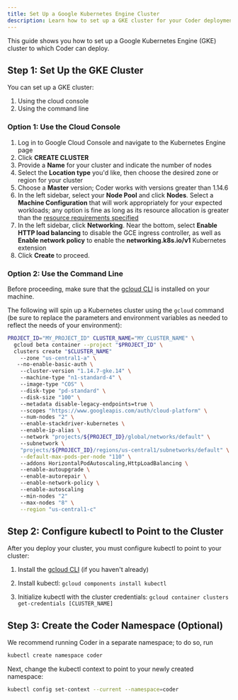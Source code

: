 ```yaml
--- 
title: Set Up a Google Kubernetes Engine Cluster
description: Learn how to set up a GKE cluster for your Coder deployment.
---
```


This guide shows you how to set up a Google Kubernetes Engine (GKE) cluster to
which Coder can deploy.

## Step 1: Set Up the GKE Cluster

You can set up a GKE cluster:

1. Using the cloud console
2. Using the command line

### Option 1: Use the Cloud Console

1. Log in to Google Cloud Console and navigate to the Kubernetes Engine page
2. Click **CREATE CLUSTER**
3. Provide a **Name** for your cluster and indicate the number of nodes
4. Select the **Location type** you'd like, then choose the desired zone or
   region for your cluster
5. Choose a **Master** version; Coder works with versions
   greater than 1.14.6
6. In the left sidebar, select your **Node Pool** and click **Nodes**. Select a
   **Machine Configuration** that will work appropriately for your expected
   workloads; any option is fine as long as its resource allocation is greater
   than the [resource requirements specified](../requirements.md)
7. In the left sidebar, click **Networking**. Near the bottom, select **Enable
   HTTP load balancing** to disable the GCE ingress controller, as well as
   **Enable network policy** to enable the **networking.k8s.io/v1** Kubernetes
   extension
8. Click **Create** to proceed.

### Option 2: Use the Command Line

Before proceeding, make sure that the [gcloud
CLI](https://cloud.google.com/sdk/docs/quickstarts) is installed on your
machine.

The following will spin up a Kubernetes cluster using the `gcloud` command (be
sure to replace the parameters and environment variables as needed to reflect
the needs of your environment):

```bash
PROJECT_ID="MY_PROJECT_ID" CLUSTER_NAME="MY_CLUSTER_NAME" \
  gcloud beta container --project "$PROJECT_ID" \
  clusters create "$CLUSTER_NAME"
    --zone "us-central1-a" \ 
   --no-enable-basic-auth \ 
    --cluster-version "1.14.7-gke.14" \ 
    --machine-type "n1-standard-4" \ 
    --image-type "COS" \ 
    --disk-type "pd-standard" \ 
    --disk-size "100" \ 
    --metadata disable-legacy-endpoints=true \ 
    --scopes "https://www.googleapis.com/auth/cloud-platform" \ 
    --num-nodes "2" \ 
    --enable-stackdriver-kubernetes \ 
    --enable-ip-alias \ 
    --network "projects/${PROJECT_ID}/global/networks/default" \ 
    --subnetwork \
    "projects/${PROJECT_ID}/regions/us-central1/subnetworks/default" \
    --default-max-pods-per-node "110" \ 
    --addons HorizontalPodAutoscaling,HttpLoadBalancing \ 
    --enable-autoupgrade \ 
    --enable-autorepair \ 
    --enable-network-policy \ 
    --enable-autoscaling 
    --min-nodes "2" 
    --max-nodes "8" \
    --region "us-central1-c"
```

## Step 2: Configure kubectl to Point to the Cluster

After you deploy your cluster, you must configure kubectl to point to your
cluster:

1. Install the [gcloud CLI](https://cloud.google.com/sdk/docs/quickstarts) (if
   you haven't already)

2. Install kubectl: `gcloud components install kubectl`

3. Initialize kubectl with the cluster credentials: `gcloud container clusters
   get-credentials [CLUSTER_NAME]`

## Step 3: Create the Coder Namespace (Optional)

We recommend running Coder in a separate namespace; to do so, run

```bash
kubectl create namespace coder
```

Next, change the kubectl context to point to your newly created namespace:

```bash
kubectl config set-context --current --namespace=coder
```
